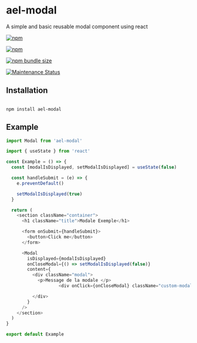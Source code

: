 # ael-modal

A simple and basic reusable modal component using react

<a href="https://www.npmjs.com/package/ael-modal"><img alt="npm" src="https://img.shields.io/npm/dw/ael-modal"></a>

<a href="https://www.npmjs.com/package/ael-modal"><img alt="npm" src="https://img.shields.io/npm/v/ael-modal"></a>

<a href="https://www.npmjs.com/package/ael-modal"><img alt="npm bundle size" src="https://img.shields.io/bundlephobia/minzip/ael-modal"></a>

<a href="https://www.npmjs.com/package/ael-modal">

<img alt="Maintenance Status" src="https://img.shields.io/badge/maintenance-active-green.svg" />

</a>

## Installation

```

npm install ael-modal

```

## Example

```js
import Modal from 'ael-modal'

import { useState } from 'react'

const Example = () => {
  const [modalIsDisplayed, setModalIsDisplayed] = useState(false)

  const handleSubmit = (e) => {
    e.preventDefault()

    setModalIsDisplayed(true)
  }

  return (
    <section className="container">
      <h1 className="title">Modale Exemple</h1>

      <form onSubmit={handleSubmit}>
        <button>Click me</button>
      </form>

      <Modal
        isDisplayed={modalIsDisplayed}
        onCloseModal={() => setModalIsDisplayed(false)}
        content={
          <div className="modal">
            <p>Message de la modale </p>
                    <div onClick={onCloseModal} className="custom-modal-btn-close">

          </div>
        }
      />
    </section>
  )
}

export default Example
```

